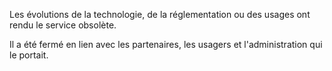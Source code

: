 Les évolutions de la technologie, de la réglementation ou des usages ont rendu le service obsolète.

Il a été fermé en lien avec les partenaires, les usagers et l'administration qui le portait.
